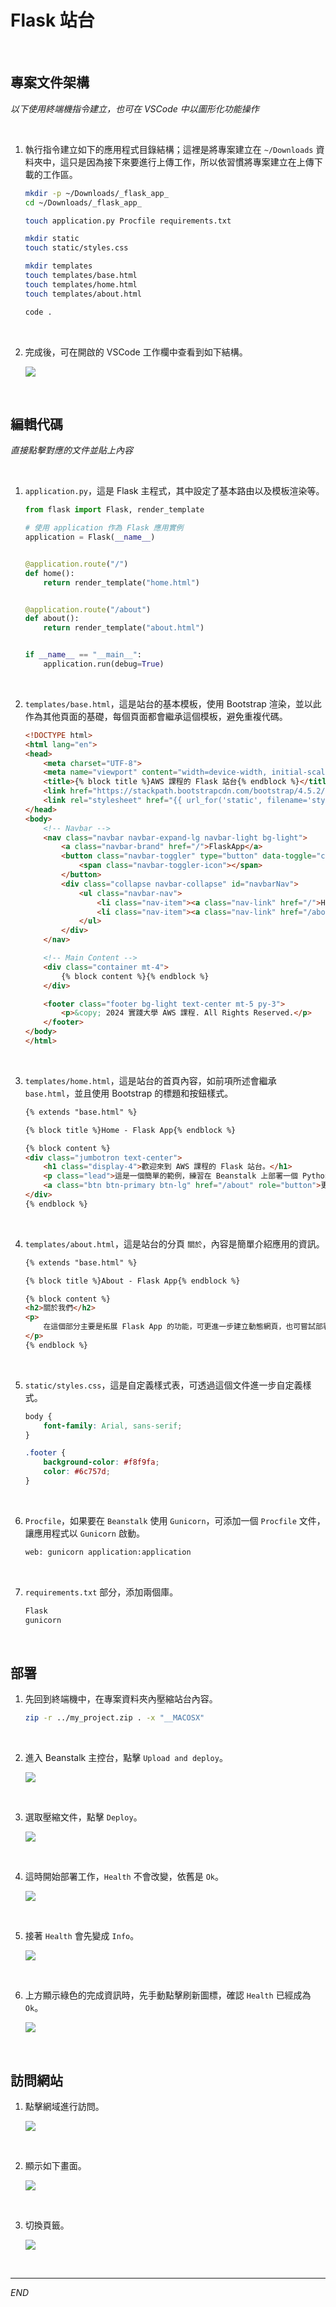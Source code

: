 # Flask 站台

<br>

## 專案文件架構

_以下使用終端機指令建立，也可在 VSCode 中以圖形化功能操作_

<br>

1. 執行指令建立如下的應用程式目錄結構；這裡是將專案建立在 `~/Downloads` 資料夾中，這只是因為接下來要進行上傳工作，所以依習慣將專案建立在上傳下載的工作區。

    ```bash
    mkdir -p ~/Downloads/_flask_app_
    cd ~/Downloads/_flask_app_

    touch application.py Procfile requirements.txt

    mkdir static
    touch static/styles.css

    mkdir templates
    touch templates/base.html
    touch templates/home.html
    touch templates/about.html

    code .
    ```

<br>

2. 完成後，可在開啟的 VSCode 工作欄中查看到如下結構。

    ![](images/img_24.png)

<br>

## 編輯代碼

_直接點擊對應的文件並貼上內容_

<br>

1. `application.py`，這是 Flask 主程式，其中設定了基本路由以及模板渲染等。

    ```python
    from flask import Flask, render_template

    # 使用 application 作為 Flask 應用實例
    application = Flask(__name__)


    @application.route("/")
    def home():
        return render_template("home.html")


    @application.route("/about")
    def about():
        return render_template("about.html")


    if __name__ == "__main__":
        application.run(debug=True)
    ```

<br>

2. `templates/base.html`，這是站台的基本模板，使用 Bootstrap 渲染，並以此作為其他頁面的基礎，每個頁面都會繼承這個模板，避免重複代碼。

    ```html
    <!DOCTYPE html>
    <html lang="en">
    <head>
        <meta charset="UTF-8">
        <meta name="viewport" content="width=device-width, initial-scale=1.0">
        <title>{% block title %}AWS 課程的 Flask 站台{% endblock %}</title>
        <link href="https://stackpath.bootstrapcdn.com/bootstrap/4.5.2/css/bootstrap.min.css" rel="stylesheet">
        <link rel="stylesheet" href="{{ url_for('static', filename='styles.css') }}">
    </head>
    <body>
        <!-- Navbar -->
        <nav class="navbar navbar-expand-lg navbar-light bg-light">
            <a class="navbar-brand" href="/">FlaskApp</a>
            <button class="navbar-toggler" type="button" data-toggle="collapse" data-target="#navbarNav" aria-controls="navbarNav" aria-expanded="false" aria-label="Toggle navigation">
                <span class="navbar-toggler-icon"></span>
            </button>
            <div class="collapse navbar-collapse" id="navbarNav">
                <ul class="navbar-nav">
                    <li class="nav-item"><a class="nav-link" href="/">Home</a></li>
                    <li class="nav-item"><a class="nav-link" href="/about">About</a></li>
                </ul>
            </div>
        </nav>

        <!-- Main Content -->
        <div class="container mt-4">
            {% block content %}{% endblock %}
        </div>

        <footer class="footer bg-light text-center mt-5 py-3">
            <p>&copy; 2024 實踐大學 AWS 課程. All Rights Reserved.</p>
        </footer>
    </body>
    </html>
    ```

<br>

3. `templates/home.html`，這是站台的首頁內容，如前項所述會繼承 `base.html`，並且使用 Bootstrap 的標題和按鈕樣式。

    ```html
    {% extends "base.html" %}

    {% block title %}Home - Flask App{% endblock %}

    {% block content %}
    <div class="jumbotron text-center">
        <h1 class="display-4">歡迎來到 AWS 課程的 Flask 站台。</h1>
        <p class="lead">這是一個簡單的範例，練習在 Beanstalk 上部署一個 Python Flask 應用，搭配 Bootstrap 進行網頁的優化。</p>
        <a class="btn btn-primary btn-lg" href="/about" role="button">更多資訊</a>
    </div>
    {% endblock %}
    ```

<br>

4. `templates/about.html`，這是站台的分頁 `關於`，內容是簡單介紹應用的資訊。

    ```html
    {% extends "base.html" %}

    {% block title %}About - Flask App{% endblock %}

    {% block content %}
    <h2>關於我們</h2>
    <p>
        在這個部分主要是拓展 Flask App 的功能，可更進一步建立動態網頁，也可嘗試部署  LineBot。
    </p>
    {% endblock %}
    ```

<br>

5. `static/styles.css`，這是自定義樣式表，可透過這個文件進一步自定義樣式。

    ```css
    body {
        font-family: Arial, sans-serif;
    }

    .footer {
        background-color: #f8f9fa;
        color: #6c757d;
    }
    ```

<br>

6. `Procfile`，如果要在 `Beanstalk` 使用 `Gunicorn`，可添加一個 `Procfile` 文件，讓應用程式以 `Gunicorn` 啟動。

    ```bash
    web: gunicorn application:application
    ```

<br>

7. `requirements.txt` 部分，添加兩個庫。

    ```bash
    Flask
    gunicorn
    ```

<br>

## 部署

1. 先回到終端機中，在專案資料夾內壓縮站台內容。

    ```bash
    zip -r ../my_project.zip . -x "__MACOSX"
    ```

<br>

2. 進入 Beanstalk 主控台，點擊 `Upload and deploy`。

    ![](images/img_25.png)

<br>

3. 選取壓縮文件，點擊 `Deploy`。

    ![](images/img_26.png)

<br>

4. 這時開始部署工作，`Health` 不會改變，依舊是 `Ok`。

    ![](images/img_27.png)

<br>

5. 接著 `Health` 會先變成 `Info`。

    ![](images/img_28.png)

<br>

6. 上方顯示綠色的完成資訊時，先手動點擊刷新圖標，確認 `Health` 已經成為 `Ok`。

    ![](images/img_29.png)

<br>

## 訪問網站

1. 點擊網域進行訪問。

    ![](images/img_30.png)

<br>

2. 顯示如下畫面。

    ![](images/img_31.png)

<br>

3. 切換頁籤。

    ![](images/img_32.png)

<br>

___

_END_